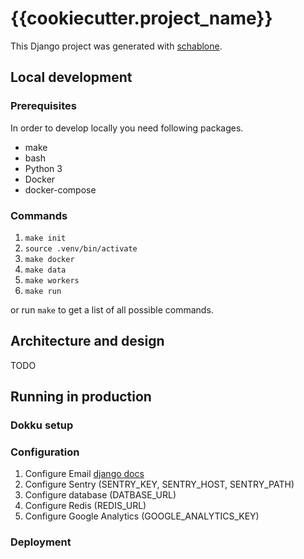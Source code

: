 # {{cookiecutter.project_name}}

This Django project was generated with [schablone](https://github.com/joseferben/schablone).

## Local development

### Prerequisites
In order to develop locally you need following packages.

- make
- bash
- Python 3
- Docker
- docker-compose

### Commands
1. `make init`
2. `source .venv/bin/activate`
3. `make docker`
4. `make data`
5. `make workers`
6. `make run`

or run `make` to get a list of all possible commands.

## Architecture and design
TODO

## Running in production

### Dokku setup

### Configuration
1. Configure Email [django docs]()
2. Configure Sentry (SENTRY_KEY, SENTRY_HOST, SENTRY_PATH)
3. Configure database (DATBASE_URL)
4. Configure Redis (REDIS_URL)
5. Configure Google Analytics (GOOGLE_ANALYTICS_KEY)

### Deployment
